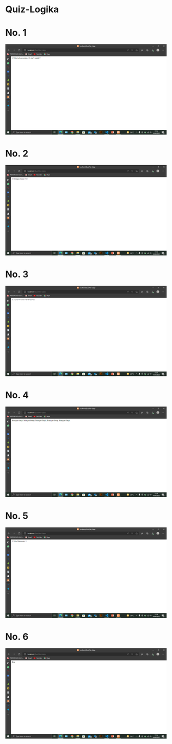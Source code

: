 # Quiz-Logika
# No. 1
![alt text](https://github.com/AnandaKW/Quiz-Logika/blob/master/Screenshot%20(658).png)
# No. 2
![alt text](https://github.com/AnandaKW/Quiz-Logika/blob/master/Screenshot%20(659).png)
# No. 3
![alt text](https://github.com/AnandaKW/Quiz-Logika/blob/master/Screenshot%20(660).png)
# No. 4
![alt text](https://github.com/AnandaKW/Quiz-Logika/blob/master/Screenshot%20(661).png)
# No. 5
![alt text](https://github.com/AnandaKW/Quiz-Logika/blob/master/Screenshot%20(662).png)
# No. 6
![alt text](https://github.com/AnandaKW/Quiz-Logika/blob/master/Screenshot%20(663).png)
